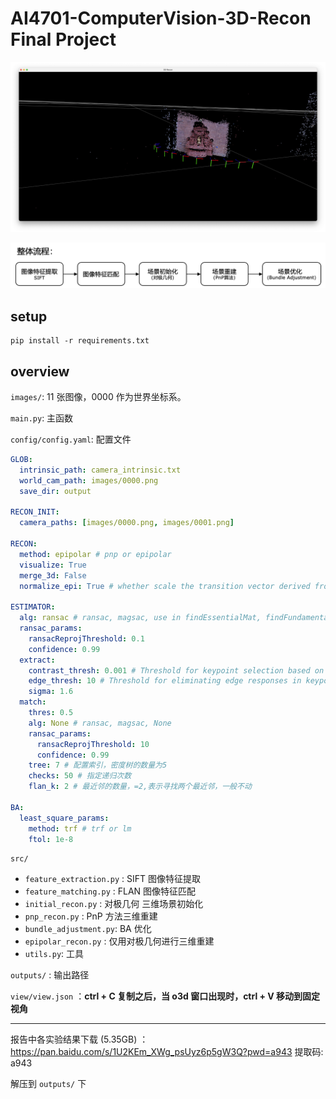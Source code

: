 <!--

 * @Author: huskydoge hbh001098hbh@sjtu.edu.cn
 * @Date: 2024-04-30 21:14:14
 * @LastEditors: huskydoge hbh001098hbh@sjtu.edu.cn
 * @LastEditTime: 2024-05-07 23:21:23
 * @FilePath: /code/README.md
 * @Description: 这是默认设置,请设置`customMade`, 打开koroFileHeader查看配置 进行设置: https://github.com/OBKoro1/koro1FileHeader/wiki/%E9%85%8D%E7%BD%AE
   -->

# AI4701-ComputerVision-3D-Recon Final Project

![](assets/pnp.png)

![](assets/workflow.png)

## setup

```shell
pip install -r requirements.txt
```

## overview

`images/`: 11 张图像，0000 作为世界坐标系。

`main.py`: 主函数

`config/config.yaml`: 配置文件

```yaml
GLOB:
  intrinsic_path: camera_intrinsic.txt
  world_cam_path: images/0000.png
  save_dir: output

RECON_INIT:
  camera_paths: [images/0000.png, images/0001.png]

RECON:
  method: epipolar # pnp or epipolar
  visualize: True
  merge_3d: False
  normalize_epi: True # whether scale the transition vector derived from epipolar, 否则会有尺度问题

ESTIMATOR:
  alg: ransac # ransac, magsac, use in findEssentialMat, findFundamentalMat, not in match
  ransac_params:
    ransacReprojThreshold: 0.1
    confidence: 0.99
  extract:
    contrast_thresh: 0.001 # Threshold for keypoint selection based on contrast. Lower values increase feature count but reduce stability.
    edge_thresh: 10 # Threshold for eliminating edge responses in keypoints, lower value tends to ignore more features near edges, thereby reducing mismatches caused by edges
    sigma: 1.6
  match:
    thres: 0.5
    alg: None # ransac, magsac, None
    ransac_params:
      ransacReprojThreshold: 10
      confidence: 0.99
    tree: 7 # 配置索引，密度树的数量为5
    checks: 50 # 指定递归次数
    flan_k: 2 # 最近邻的数量，=2,表示寻找两个最近邻，一般不动

BA:
  least_square_params:
    method: trf # trf or lm
    ftol: 1e-8
```

`src/`

- `feature_extraction.py` : SIFT 图像特征提取
- `feature_matching.py` : FLAN 图像特征匹配
- `initial_recon.py` : 对极几何 三维场景初始化
- `pnp_recon.py` : PnP 方法三维重建
- `bundle_adjustment.py`: BA 优化
- `epipolar_recon.py` : 仅用对极几何进行三维重建
- `utils.py`: 工具

`outputs/` : 输出路径

`view/view.json` ：**ctrl + C 复制之后，当 o3d 窗口出现时，ctrl + V 移动到固定视角**

---

报告中各实验结果下载 (5.35GB) ：https://pan.baidu.com/s/1U2KEm_XWg_psUyz6p5gW3Q?pwd=a943 提取码: a943

解压到 `outputs/` 下
